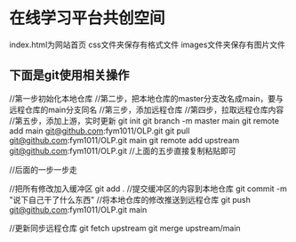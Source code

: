 # 在线学习平台共创空间
index.html为网站首页
css文件夹保存有格式文件
images文件夹保存有图片文件

## 下面是git使用相关操作

//第一步初始化本地仓库
//第二步，把本地仓库的master分支改名成main，要与远程仓库的main分支同名
//第三步，添加远程仓库
//第四步，拉取远程仓库内容
//第五步，添加上游，实时更新
git init
git branch -m master main
git remote add main git@github.com:fym1011/OLP.git
git pull git@github.com:fym1011/OLP.git main
git remote add upstream git@github.com:fym1011/OLP.git
//上面的五步直接复制粘贴即可

//后面的一步一步走

//把所有修改加入缓冲区
git add .
//提交缓冲区的内容到本地仓库
git commit -m "说下自己干了什么东西"
//将本地仓库的修改推送到远程仓库
git push git@github.com:fym1011/OLP.git main

//更新同步远程仓库
git fetch upstream
git merge upstream/main